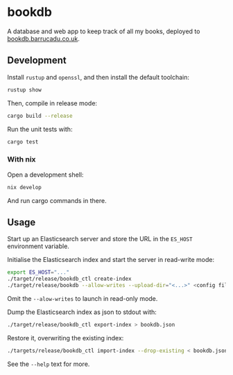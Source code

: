 bookdb
======

A database and web app to keep track of all my books, deployed to
[bookdb.barrucadu.co.uk](https://bookdb.barrucadu.co.uk/).


Development
-----------

Install `rustup` and `openssl`, and then install the default toolchain:

```bash
rustup show
```

Then, compile in release mode:

```bash
cargo build --release
```

Run the unit tests with:

```bash
cargo test
```

### With nix

Open a development shell:

```bash
nix develop
```

And run cargo commands in there.


Usage
-----

Start up an Elasticsearch server and store the URL in the `ES_HOST` environment
variable.

Initialise the Elasticsearch index and start the server in read-write mode:

```bash
export ES_HOST="..."
./target/release/bookdb_ctl create-index
./target/release/bookdb --allow-writes --upload-dir="<...>" <config file>
```

Omit the `--alow-writes` to launch in read-only mode.

Dump the Elasticsearch index as json to stdout with:

```bash
./target/release/bookdb_ctl export-index > bookdb.json
```

Restore it, overwriting the existing index:

```bash
./targets/release/bookdb_ctl import-index --drop-existing < bookdb.json
```

See the `--help` text for more.
